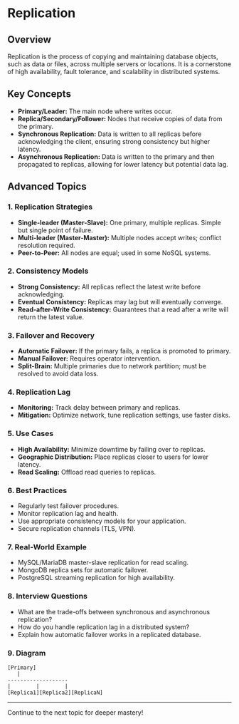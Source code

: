 # Replication

## Overview
Replication is the process of copying and maintaining database objects, such as data or files, across multiple servers or locations. It is a cornerstone of high availability, fault tolerance, and scalability in distributed systems.

## Key Concepts
- **Primary/Leader:** The main node where writes occur.
- **Replica/Secondary/Follower:** Nodes that receive copies of data from the primary.
- **Synchronous Replication:** Data is written to all replicas before acknowledging the client, ensuring strong consistency but higher latency.
- **Asynchronous Replication:** Data is written to the primary and then propagated to replicas, allowing for lower latency but potential data lag.

## Advanced Topics
### 1. Replication Strategies
- **Single-leader (Master-Slave):** One primary, multiple replicas. Simple but single point of failure.
- **Multi-leader (Master-Master):** Multiple nodes accept writes; conflict resolution required.
- **Peer-to-Peer:** All nodes are equal; used in some NoSQL systems.

### 2. Consistency Models
- **Strong Consistency:** All replicas reflect the latest write before acknowledging.
- **Eventual Consistency:** Replicas may lag but will eventually converge.
- **Read-after-Write Consistency:** Guarantees that a read after a write will return the latest value.

### 3. Failover and Recovery
- **Automatic Failover:** If the primary fails, a replica is promoted to primary.
- **Manual Failover:** Requires operator intervention.
- **Split-Brain:** Multiple primaries due to network partition; must be resolved to avoid data loss.

### 4. Replication Lag
- **Monitoring:** Track delay between primary and replicas.
- **Mitigation:** Optimize network, tune replication settings, use faster disks.

### 5. Use Cases
- **High Availability:** Minimize downtime by failing over to replicas.
- **Geographic Distribution:** Place replicas closer to users for lower latency.
- **Read Scaling:** Offload read queries to replicas.

### 6. Best Practices
- Regularly test failover procedures.
- Monitor replication lag and health.
- Use appropriate consistency models for your application.
- Secure replication channels (TLS, VPN).

### 7. Real-World Example
- MySQL/MariaDB master-slave replication for read scaling.
- MongoDB replica sets for automatic failover.
- PostgreSQL streaming replication for high availability.

### 8. Interview Questions
- What are the trade-offs between synchronous and asynchronous replication?
- How do you handle replication lag in a distributed system?
- Explain how automatic failover works in a replicated database.

### 9. Diagram
```
[Primary]
   |
-------------------
|        |        |
[Replica1][Replica2][ReplicaN]
```

---
Continue to the next topic for deeper mastery!